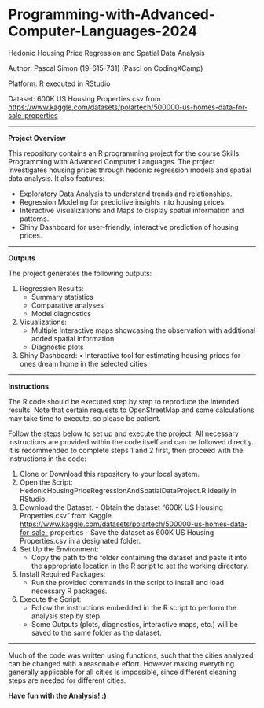 # Programming-with-Advanced-Computer-Languages-2024
Hedonic Housing Price Regression and Spatial Data Analysis

Author: Pascal Simon (19-615-731) (Pasci on CodingXCamp)

Platform: R executed in RStudio

Dataset: 600K US Housing Properties.csv from https://www.kaggle.com/datasets/polartech/500000-us-homes-data-for-sale-properties

---



**Project Overview**

This repository contains an R programming project for the course Skills: Programming with Advanced Computer Languages. The project investigates housing prices through hedonic regression models and spatial data analysis. It also features:
- Exploratory Data Analysis to understand trends and relationships.
- Regression Modeling for predictive insights into housing prices.
- Interactive Visualizations and Maps to display spatial information and patterns.
- Shiny Dashboard for user-friendly, interactive prediction of housing prices.

---

**Outputs**

The project generates the following outputs:
1) Regression Results:
   - Summary statistics
   - Comparative analyses
   - Model diagnostics
2) Visualizations:
   - Multiple Interactive maps showcasing the observation with additional added spatial information
   - Diagnostic plots
3) Shiny Dashboard:
	•	Interactive tool for estimating housing prices for ones dream home in the selected cities.

---

**Instructions**

The R code should be executed step by step to reproduce the intended results. Note that certain requests to OpenStreetMap and some calculations may take time to execute, so please be patient.

Follow the steps below to set up and execute the project. All necessary instructions are provided within the code itself and can be followed directly. It is recommended to complete steps 1 and 2 first, then proceed with the instructions in the code:


  1.	Clone or Download this repository to your local system.
  2.	Open the Script: HedonicHousingPriceRegressionAndSpatialDataProject.R ideally in RStudio.
  3.	Download the Dataset:
      - Obtain the dataset “600K US Housing Properties.csv” from Kaggle. https://www.kaggle.com/datasets/polartech/500000-us-homes-data-for-sale-          properties
      - Save the dataset as 600K US Housing Properties.csv in a designated folder.
  4. Set Up the Environment:
      - Copy the path to the folder containing the dataset and paste it into the appropriate location in the R script to set the working directory.
  5. Install Required Packages:
      - Run the provided commands in the script to install and load necessary R packages.
  6. Execute the Script:
      - Follow the instructions embedded in the R script to perform the analysis step by step.
      - Some Outputs (plots, diagnostics, interactive maps, etc.) will be saved to the same folder as the dataset.

---

Much of the code was written using functions, such that the cities analyzed can be changed with a reasonable effort.
However making everything generally applicable for all cities is impossible, since different cleaning steps are needed for different cities.

**Have fun with the Analysis! :)**
